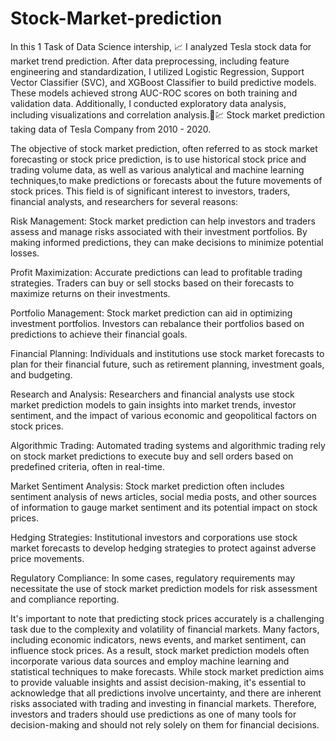# Stock-Market-prediction
In this 1 Task of Data Science intership, 📈 I analyzed Tesla stock data for market trend prediction. After data preprocessing, including feature engineering and standardization, I utilized Logistic Regression, Support Vector Classifier (SVC), and XGBoost Classifier to build predictive models. These models achieved strong AUC-ROC scores on both training and validation data. Additionally, I conducted exploratory data analysis, including visualizations and correlation analysis.🚀💹 
Stock market prediction taking data of Tesla Company from 2010 - 2020.

The objective of stock market prediction,
often referred to as stock market forecasting or stock price prediction, is to use historical stock price and trading volume data,
as well as various analytical and machine learning techniques,to make predictions or forecasts about the future movements of stock prices.
This field is of significant interest to investors, traders, financial analysts, and researchers for several reasons:

Risk Management: 
Stock market prediction can help investors and traders assess and manage risks associated with their investment portfolios.
By making informed predictions, they can make decisions to minimize potential losses.

Profit Maximization:
Accurate predictions can lead to profitable trading strategies. 
Traders can buy or sell stocks based on their forecasts to maximize returns on their investments.

Portfolio Management: 
Stock market prediction can aid in optimizing investment portfolios. 
Investors can rebalance their portfolios based on predictions to achieve their financial goals.

Financial Planning:
Individuals and institutions use stock market forecasts to plan for their financial future,
such as retirement planning, investment goals, and budgeting.

Research and Analysis:
Researchers and financial analysts use stock market prediction models to gain insights into market trends,
investor sentiment, and the impact of various economic and geopolitical factors on stock prices.

Algorithmic Trading:
Automated trading systems and algorithmic trading rely on stock market predictions to execute buy and sell orders based on predefined criteria, often in real-time.

Market Sentiment Analysis:
Stock market prediction often includes sentiment analysis of news articles, social media posts,
and other sources of information to gauge market sentiment and its potential impact on stock prices.

Hedging Strategies: 
Institutional investors and corporations use stock market forecasts to develop hedging strategies to protect against adverse price movements.

Regulatory Compliance: 
In some cases, regulatory requirements may necessitate the use of stock market prediction models for risk assessment and compliance reporting.

It's important to note that predicting stock prices accurately is a challenging task due to the complexity and volatility of financial markets. Many factors, 
including economic indicators, news events, and market sentiment, can influence stock prices.
As a result, stock market prediction models often incorporate various data sources and employ machine learning and statistical techniques to make forecasts.
While stock market prediction aims to provide valuable insights and assist decision-making, it's essential to acknowledge that all predictions involve uncertainty,
and there are inherent risks associated with trading and investing in financial markets. 
Therefore, investors and traders should use predictions as one of many tools for decision-making and should not rely solely on them for financial decisions.
